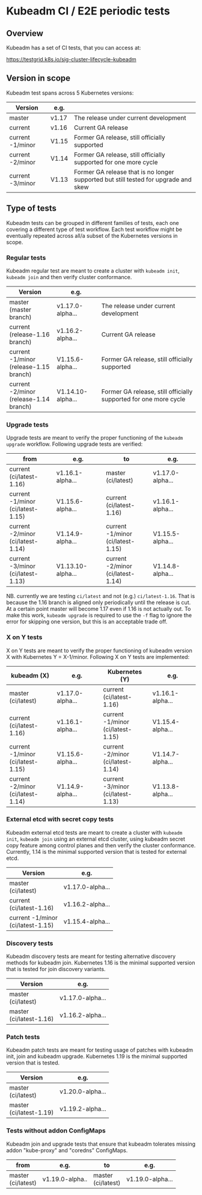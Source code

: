 # Kubeadm CI / E2E periodic tests

## Overview

Kubeadm has a set of CI tests, that you can access at:

https://testgrid.k8s.io/sig-cluster-lifecycle-kubeadm

## Version in scope

Kubeadm test spans across 5 Kubernetes versions:

| Version          | e.g.   |                                                              |
| ---------------- | ------ | ------------------------------------------------------------ |
| master           | v1.17  | The release under current development                        |
| current          | v1.16  | Current GA release                                           |
| current -1/minor | V1.15  | Former GA release, still officially supported                |
| current -2/minor | V1.14  | Former GA release, still officially supported for one more cycle |
| current -3/minor | V1.13  | Former GA release that is no longer supported but still tested for upgrade and skew |

## Type of tests

Kubeadm tests can be grouped in different families of tests, each one covering a different type of test workflow. Each test workflow
might be eventually repeated across all/a subset of the Kubernetes versions in scope.

### Regular tests

Kubeadm regular test are meant to create a cluster with `kubeadm init`, `kubeadm join` and then verify cluster
conformance.

| Version          | e.g.   |                                                              |
| ---------------- | ------ | ------------------------------------------------------------ |
| master<br />(master branch) | v1.17.0-alpha...  | The release under current development  |
| current<br />(release-1.16 branch) | v1.16.2-alpha...  | Current GA release              |
| current -1/minor<br />(release-1.15 branch)  | V1.15.6-alpha...   | Former GA release, still officially supported |
| current -2/minor<br />(release-1.14 branch)  | V1.14.10-alpha...  | Former GA release, still officially supported for one more cycle |

### Upgrade tests

Upgrade tests are meant to verify the proper functioning of the `kubeadm upgrade` workflow. Following upgrade tests are verified:

| from                                    | e.g.              | to                                     | e.g.             |
| --------------------------------------- | ----------------- | -------------------------------------- | ---------------- |
| current<br />(ci/latest-1.16)           | v1.16.1-alpha...  | master<br />(ci/latest)                | v1.17.0-alpha... |
| current -1/minor<br />(ci/latest-1.15)  | V1.15.6-alpha...  | current<br />(ci/latest-1.16)          | v1.16.1-alpha... |
| current -2/minor<br />(ci/latest-1.14)  | V1.14.9-alpha...  | current -1/minor<br />(ci/latest-1.15) | V1.15.5-alpha... |
| current -3/minor<br />(ci/latest-1.13)  | V1.13.10-alpha... | current -2/minor<br />(ci/latest-1.14) | V1.14.8-alpha... |

NB. currently we are testing `ci/latest` and not (e.g.) `ci/latest-1.16`. That is because the 1.16 branch
is aligned only periodically until the release is cut. At a certain point master will become 1.17 even
if 1.16 is not actually out. To make this work, `kubeadm upgrade` is required to use the `-f` flag to ignore
the error for skipping one version, but this is an acceptable trade off.

### X on Y tests

X on Y tests are meant to verify the proper functioning of kubeadm version X with Kubernetes Y = X-1/minor. Following X on Y tests are implemented:

| kubeadm (X)                            | e.g.             | Kubernetes (Y)                         | e.g.              |
| -------------------------------------- | ---------------- | -------------------------------------- | ----------------- |
| master<br />(ci/latest)                | v1.17.0-alpha... | current<br />(ci/latest-1.16)          | v1.16.1-alpha...  |
| current<br />(ci/latest-1.16)          | v1.16.1-alpha... | current -1/minor<br />(ci/latest-1.15) | V1.15.4-alpha...  |
| current -1/minor<br />(ci/latest-1.15) | V1.15.6-alpha... | current -2/minor<br />(ci/latest-1.14) | V1.14.7-alpha...  |
| current -2/minor<br />(ci/latest-1.14) | V1.14.9-alpha... | current -3/minor<br />(ci/latest-1.13) | V1.13.8-alpha...  |

### External etcd with secret copy tests

Kubeadm external etcd tests are meant to create a cluster with `kubeadm init`, `kubeadm join` using an external etcd cluster,
using kubeadm secret copy feature among control planes and then verify the cluster conformance. Currently, 1.14 is
the minimal supported version that is tested for external etcd.

| Version                                | e.g.              |
| -------------------------------------- | ------            |
| master<br />(ci/latest)                | v1.17.0-alpha...  |
| current<br />(ci/latest-1.16)          | v1.16.2-alpha...  |
| current -1/minor<br />(ci/latest-1.15) | v1.15.4-alpha...  |

### Discovery tests

Kubeadm discovery tests are meant for testing alternative discovery methods for kubeadm join. Kubernetes 1.16 is
the minimal supported version that is tested for join discovery variants.

| Version                                | e.g.              |
| -------------------------------------- | ------            |
| master<br />(ci/latest)                | v1.17.0-alpha...  |
| master<br />(ci/latest-1.16)           | v1.16.2-alpha...  |

### Patch tests

Kubeadm patch tests are meant for testing usage of patches with kubeadm init, join and kubeadm upgrade.
Kubernetes 1.19 is the minimal supported version that is tested.

| Version                                | e.g.              |
| -------------------------------------- | ------            |
| master<br />(ci/latest)                | v1.20.0-alpha...  |
| master<br />(ci/latest-1.19)           | v1.19.2-alpha...  |

### Tests without addon ConfigMaps

Kubeadm join and upgrade tests that ensure that kubeadm tolerates missing addon "kube-proxy" and "coredns" ConfigMaps.

| from                     | e.g.              | to                       | e.g.             |
| -------------------------| ----------------- | -------------------------| ---------------- |
| master<br />(ci/latest)  | v1.19.0-alpha..   | master<br />(ci/latest)  | v1.19.0-alpha... |
